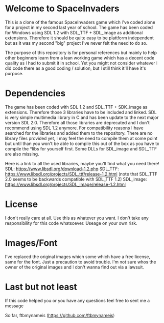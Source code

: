 Welcome to SpaceInvaders
=============================

This is a clone of the famous SpaceInvaders game which I've coded alone for a project in my second last year of school.
The game has been coded for Windows using SDL 1.2 with SDL_TTF + SDL_image as additional extensions. Therefore it should be
quite easy to be plattform independent but as it was my second "big" project I've never felt the need to do so.

The purpose of this repository is for personal references but mainly to help other beginners learn from a lean working game which has a
decent code quality as I had to submit it in school. Yet you might not consider whatever I did code there as a good coding / solution, but
I still think it'll have it's purpose.

Dependencies
=============================
The game has been coded with SDL 1.2 and SDL_TTF + SDK_image as extensions. Therefore those 3 libraries have to be included and linked. SDL is
very simple multimedia library in C and has been update to the next major version SDL 2.0. Therefore all those libraries are deprecated and I don't
recommend using SDL 1.2 anymore. For compatibility reasons I have searched for the libraries and added them to the repository. There are no library
files provided yet, I may feel the need to compile them at some point but until than you won't be able to compile this out of the box as you have
to compile the *libs for yourself first. Some DLLs for SDL_image and SDL_TTF are also missing.

Here is a link to all the used libraries, maybe you'll find what you need there!
SDL: https://www.libsdl.org/download-1.2.php
SDL_TTF: https://www.libsdl.org/projects/SDL_ttf/release-1.2.html (note that SDL_TTF 2.0 seems to be backwards compatible with SDL_TTF 1.2)
SDL_image: https://www.libsdl.org/projects/SDL_image/release-1.2.html

License
===============================

I don't really care at all. Use this as whatever you want. I don't take any responsibility for this code whatsoever.
Useage on your own risk. 

Images/Font
==============================
I've replaced the original images which some which have a free license, same for the font. Just a precaution to avoid trouble. I'm not sure
whos the owner of the original images and I don't wanna find out via a lawsuit.

Last but not least
==============================
If this code helped you or you have any questions feel free to sent me a message

So far,
ftbmynameis (https://github.com/ftbmynameis)